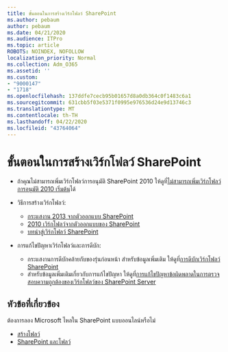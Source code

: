 ```yaml
---
title: ขั้นตอนในการสร้างเวิร์กโฟลว์ SharePoint
ms.author: pebaum
author: pebaum
ms.date: 04/21/2020
ms.audience: ITPro
ms.topic: article
ROBOTS: NOINDEX, NOFOLLOW
localization_priority: Normal
ms.collection: Adm_O365
ms.assetid: ''
ms.custom:
- "9000147"
- "1718"
ms.openlocfilehash: 137ddfe7cecb95b01657d8a0db364c0f1483c6a1
ms.sourcegitcommit: 631cbb5f03e5371f0995e976536d24e9d13746c3
ms.translationtype: MT
ms.contentlocale: th-TH
ms.lasthandoff: 04/22/2020
ms.locfileid: "43764064"
---
```

# <a name="steps-to-create-a-sharepoint-workflow"></a>ขั้นตอนในการสร้างเวิร์กโฟลว์ SharePoint

- ถ้าคุณไม่สามารถเพิ่มเวิร์กโฟลว์การอนุมัติ SharePoint 2010 ให้ดูที่[ไม่สามารถเพิ่มเวิร์กโฟลว์การอนุมัติ 2010 เริ่มต้น](https://docs.microsoft.com/alchemyinsights/can-t-add-default-2010-approval-workflow)ได้
- วิธีการสร้างเวิร์กโฟลว์:
    - [กระแสงาน 2013 จากตัวออกแบบ SharePoint](https://docs.microsoft.com/sharepoint/dev/general-development/creating-a-workflow-by-using-sharepoint-designer-and-the-sharepoint-wo)
    - [2010 เวิร์กโฟลว์จากตัวออกแบบของ SharePoint](https://support.office.com/article/introduction-to-designing-and-customizing-workflows-32c9c0bf-5e20-4f74-8b9c-d3ea79f2962b)
    - [บทนําสู่เวิร์กโฟลว์ SharePoint](https://support.office.com/article/introduction-to-sharepoint-workflow-07982276-54e8-4e17-8699-5056eff4d9e3)

- การแก้ไขปัญหาเวิร์กโฟลว์และการดีบัก:
    - กระแสงานการดีบักคล้ายกับของรุ่นก่อนหน้า  สําหรับข้อมูลเพิ่มเติม ให้ดูที่[การดีบักเวิร์กโฟลว์ SharePoint](https://docs.microsoft.com/sharepoint/dev/general-development/debugging-sharepoint-server-workflows)
    - สําหรับข้อมูลเพิ่มเติมเกี่ยวกับการแก้ไขปัญหา ให้ดูที่[การแก้ไขปัญหาข้อผิดพลาดในการตรวจสอบความถูกต้องของเวิร์กโฟลว์ของ SharePoint Server](https://docs.microsoft.com/sharepoint/dev/general-development/troubleshooting-sharepoint-server-workflow-validation-errors-in-visio)
 

## <a name="related-topics"></a>หัวข้อที่เกี่ยวข้อง
ต้องการลอง Microsoft ไหลใน SharePoint แบบออนไลน์หรือไม่
- [สร้างโฟลว์](https://support.office.com/article/Create-a-flow-for-a-list-or-library-in-SharePoint-Online-or-OneDrive-for-Business-a9c3e03b-0654-46af-a254-20252e580d01) 
- [SharePoint และโฟลว์](https://flow.microsoft.com/blog/sharepoint-and-flow/) 


